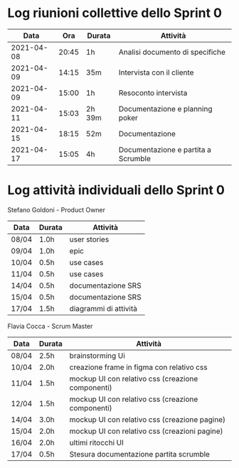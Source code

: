 # Log riunioni collettive dello Sprint 0

| Data | Ora | Durata | Attività |
|------|-----|--------|----------|
| 2021-04-08 | 20:45 | 1h | Analisi documento di specifiche |
| 2021-04-09 | 14:15 | 35m | Intervista con il cliente |
| 2021-04-09 | 15:00 | 1h | Resoconto intervista |
| 2021-04-11 | 15:03 | 2h 39m | Documentazione e planning poker |
| 2021-04-15 | 18:15 | 52m | Documentazione |
| 2021-04-17 | 15:05 | 4h | Documentazione e partita a Scrumble |


# Log attività individuali dello Sprint 0

Stefano Goldoni - Product Owner

| Data  | Durata | Attività |
|-------|--------|----------|
|08/04 |1.0h |user stories
|09/04 |1.0h |epic
|10/04 |0.5h |use cases
|11/04 |0.5h |use cases
|14/04 |0.5h |documentazione SRS
|15/04 |0.5h |documentazione SRS
|17/04 |1.5h |diagrammi di attività


Flavia Cocca - Scrum Master

| Data  | Durata | Attività |
|-------|--------|----------|
|08/04 |2.5h |brainstorming Ui
|10/04 |2.0h |creazione frame in figma con relativo css
|11/04 |1.5h |mockup UI con relativo css (creazione componenti)
|12/04 |1.5h |mockup UI con relativo css (creazione componenti)
|14/04 |3.0h |mockup UI con relativo css (creazione pagine)
|15/04 |2.0h |mockup UI con relativo css (creazioni pagine)
|16/04 |2.0h |ultimi ritocchi UI
|17/04 |0.5h |Stesura documentazione partita scrumble
